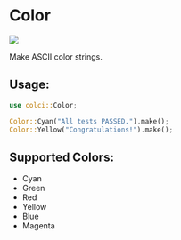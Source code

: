 # Color
<p>
<a href="https://crates.io/crates/rs-color" alt="rs-color">
<img src="https://img.shields.io/crates/v/rs-color" /></a>
</p>

Make ASCII color strings.

## Usage:
```rust
use colci::Color;

Color::Cyan("All tests PASSED.").make();
Color::Yellow("Congratulations!").make();
```

## Supported Colors:
- Cyan
- Green
- Red
- Yellow
- Blue
- Magenta
